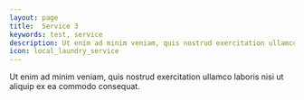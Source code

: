 ```yaml
---
layout: page
title:  Service 3
keywords: test, service
description: Ut enim ad minim veniam, quis nostrud exercitation ullamco laboris nisi ut aliquip ex ea commodo consequat.
icon: local_laundry_service
---
```


Ut enim ad minim veniam, quis nostrud exercitation ullamco laboris nisi ut aliquip ex ea commodo consequat.
